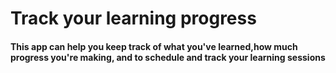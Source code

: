 # Track your learning progress

#### This app can help you keep track of what you've learned,how much progress you're making, and to schedule and track your learning sessions
